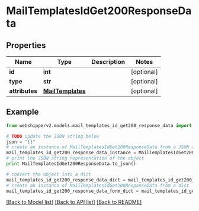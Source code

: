 # MailTemplatesIdGet200ResponseData


## Properties
Name | Type | Description | Notes
------------ | ------------- | ------------- | -------------
**id** | **int** |  | [optional] 
**type** | **str** |  | [optional] 
**attributes** | [**MailTemplates**](MailTemplates.md) |  | [optional] 

## Example

```python
from webshipperv2.models.mail_templates_id_get200_response_data import MailTemplatesIdGet200ResponseData

# TODO update the JSON string below
json = "{}"
# create an instance of MailTemplatesIdGet200ResponseData from a JSON string
mail_templates_id_get200_response_data_instance = MailTemplatesIdGet200ResponseData.from_json(json)
# print the JSON string representation of the object
print MailTemplatesIdGet200ResponseData.to_json()

# convert the object into a dict
mail_templates_id_get200_response_data_dict = mail_templates_id_get200_response_data_instance.to_dict()
# create an instance of MailTemplatesIdGet200ResponseData from a dict
mail_templates_id_get200_response_data_form_dict = mail_templates_id_get200_response_data.from_dict(mail_templates_id_get200_response_data_dict)
```
[[Back to Model list]](../README.md#documentation-for-models) [[Back to API list]](../README.md#documentation-for-api-endpoints) [[Back to README]](../README.md)


